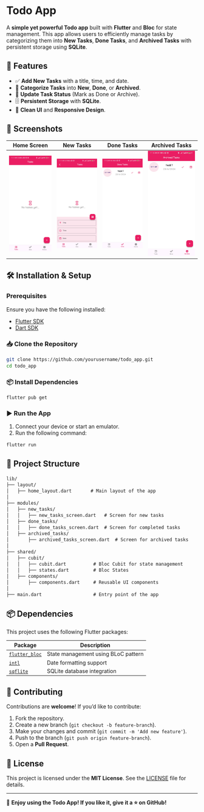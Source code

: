# Todo App

A **simple yet powerful Todo app** built with **Flutter** and **Bloc** for state management. This app allows users to efficiently manage tasks by categorizing them into **New Tasks**, **Done Tasks**, and **Archived Tasks** with persistent storage using **SQLite**.

## 🚀 Features

- ✅ **Add New Tasks** with a title, time, and date.
- 📌 **Categorize Tasks** into **New**, **Done**, or **Archived**.
- 🔄 **Update Task Status** (Mark as Done or Archive).
- 🗄 **Persistent Storage** with **SQLite**.
- 🎨 **Clean UI** and **Responsive Design**.

## 📸 Screenshots

| Home Screen | New Tasks | Done Tasks | Archived Tasks |
|------------|----------|-----------|---------------|
| ![Home Screen](screenshots/home_screen.jpg) | ![New Tasks](screenshots/new_tasks_screen.jpg) | ![Done Tasks](screenshots/done_tasks_screen.jpg) | ![Archived Tasks](screenshots/archived_tasks_screen.jpg) |

## 🛠 Installation & Setup

### Prerequisites

Ensure you have the following installed:
- [Flutter SDK](https://flutter.dev/docs/get-started/install)
- [Dart SDK](https://dart.dev/get-dart)

### 📥 Clone the Repository
```sh
git clone https://github.com/yourusername/todo_app.git
cd todo_app
```

### 📦 Install Dependencies
```sh
flutter pub get
```

### ▶️ Run the App
1. Connect your device or start an emulator.
2. Run the following command:
```sh
flutter run
```

## 📂 Project Structure

```plaintext
lib/
├── layout/
│   ├── home_layout.dart       # Main layout of the app
│
├── modules/
│   ├── new_tasks/
│   │   ├── new_tasks_screen.dart   # Screen for new tasks
│   ├── done_tasks/
│   │   ├── done_tasks_screen.dart  # Screen for completed tasks
│   ├── archived_tasks/
│       ├── archived_tasks_screen.dart  # Screen for archived tasks
│
├── shared/
│   ├── cubit/
│   │   ├── cubit.dart          # Bloc Cubit for state management
│   │   ├── states.dart         # Bloc States
│   ├── components/
│       ├── components.dart     # Reusable UI components
│
├── main.dart                   # Entry point of the app
```

## 📦 Dependencies

This project uses the following Flutter packages:

| Package | Description |
|---------|-------------|
| [`flutter_bloc`](https://pub.dev/packages/flutter_bloc) | State management using BLoC pattern |
| [`intl`](https://pub.dev/packages/intl) | Date formatting support |
| [`sqflite`](https://pub.dev/packages/sqflite) | SQLite database integration |

## 👥 Contributing

Contributions are **welcome**! If you’d like to contribute:

1. Fork the repository.
2. Create a new branch (`git checkout -b feature-branch`).
3. Make your changes and commit (`git commit -m 'Add new feature'`).
4. Push to the branch (`git push origin feature-branch`).
5. Open a **Pull Request**.

## 📜 License

This project is licensed under the **MIT License**. See the [LICENSE](LICENSE) file for details.

---

🌟 **Enjoy using the Todo App! If you like it, give it a ⭐ on GitHub!**

